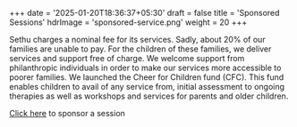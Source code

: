 +++
date = '2025-01-20T18:36:37+05:30'
draft = false
title = 'Sponsored Sessions'
hdrImage = 'sponsored-service.png'
weight = 20
+++

Sethu charges a nominal fee for its services. Sadly, about 20% of our families are unable to pay. For the children of these families, we deliver services and support free of charge. We welcome support from philanthropic individuals in order to make our services more accessible to poorer families. We launched the Cheer for Children fund (CFC). This fund enables children to avail of any service from, initial assessment to ongoing therapies as well as workshops and services for parents and older children.

[Click here](/brick) to sponsor a session
